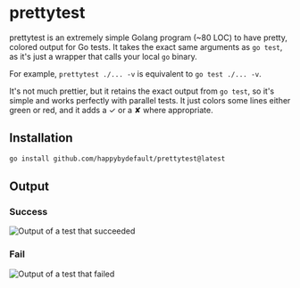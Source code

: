 # prettytest

prettytest is an extremely simple Golang program (~80 LOC) to have pretty, colored output for Go tests. It takes the
exact same arguments as `go test`, as it's just a wrapper that calls your local `go` binary.

For example, `prettytest ./... -v` is equivalent to `go test ./... -v`.

It's not much prettier, but it retains the exact output from `go test`, so it's simple and works perfectly with parallel
tests. It just colors some lines either green or red, and it adds a ✓ or a ✘ where appropriate.

## Installation

```sh
go install github.com/happybydefault/prettytest@latest
```

## Output

### Success

![Output of a test that succeeded](assets/success.png "Output of a test that succeeded")

### Fail

![Output of a test that failed](assets/fail.png "Output of a test that failed")
